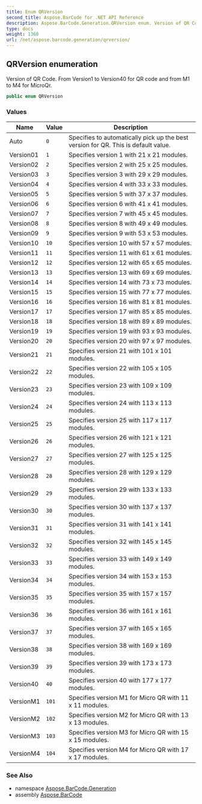 ```yaml
---
title: Enum QRVersion
second_title: Aspose.BarCode for .NET API Reference
description: Aspose.BarCode.Generation.QRVersion enum. Version of QR Code. From Version1 to Version40 for QR code and from M1 to M4 for MicroQr
type: docs
weight: 1360
url: /net/aspose.barcode.generation/qrversion/
---
```

## QRVersion enumeration

Version of QR Code. From Version1 to Version40 for QR code and from M1 to M4 for MicroQr.

```csharp
public enum QRVersion
```

### Values

| Name | Value | Description |
| --- | --- | --- |
| Auto | `0` | Specifies to automatically pick up the best version for QR. This is default value. |
| Version01 | `1` | Specifies version 1 with 21 x 21 modules. |
| Version02 | `2` | Specifies version 2 with 25 x 25 modules. |
| Version03 | `3` | Specifies version 3 with 29 x 29 modules. |
| Version04 | `4` | Specifies version 4 with 33 x 33 modules. |
| Version05 | `5` | Specifies version 5 with 37 x 37 modules. |
| Version06 | `6` | Specifies version 6 with 41 x 41 modules. |
| Version07 | `7` | Specifies version 7 with 45 x 45 modules. |
| Version08 | `8` | Specifies version 8 with 49 x 49 modules. |
| Version09 | `9` | Specifies version 9 with 53 x 53 modules. |
| Version10 | `10` | Specifies version 10 with 57 x 57 modules. |
| Version11 | `11` | Specifies version 11 with 61 x 61 modules. |
| Version12 | `12` | Specifies version 12 with 65 x 65 modules. |
| Version13 | `13` | Specifies version 13 with 69 x 69 modules. |
| Version14 | `14` | Specifies version 14 with 73 x 73 modules. |
| Version15 | `15` | Specifies version 15 with 77 x 77 modules. |
| Version16 | `16` | Specifies version 16 with 81 x 81 modules. |
| Version17 | `17` | Specifies version 17 with 85 x 85 modules. |
| Version18 | `18` | Specifies version 18 with 89 x 89 modules. |
| Version19 | `19` | Specifies version 19 with 93 x 93 modules. |
| Version20 | `20` | Specifies version 20 with 97 x 97 modules. |
| Version21 | `21` | Specifies version 21 with 101 x 101 modules. |
| Version22 | `22` | Specifies version 22 with 105 x 105 modules. |
| Version23 | `23` | Specifies version 23 with 109 x 109 modules. |
| Version24 | `24` | Specifies version 24 with 113 x 113 modules. |
| Version25 | `25` | Specifies version 25 with 117 x 117 modules. |
| Version26 | `26` | Specifies version 26 with 121 x 121 modules. |
| Version27 | `27` | Specifies version 27 with 125 x 125 modules. |
| Version28 | `28` | Specifies version 28 with 129 x 129 modules. |
| Version29 | `29` | Specifies version 29 with 133 x 133 modules. |
| Version30 | `30` | Specifies version 30 with 137 x 137 modules. |
| Version31 | `31` | Specifies version 31 with 141 x 141 modules. |
| Version32 | `32` | Specifies version 32 with 145 x 145 modules. |
| Version33 | `33` | Specifies version 33 with 149 x 149 modules. |
| Version34 | `34` | Specifies version 34 with 153 x 153 modules. |
| Version35 | `35` | Specifies version 35 with 157 x 157 modules. |
| Version36 | `36` | Specifies version 36 with 161 x 161 modules. |
| Version37 | `37` | Specifies version 37 with 165 x 165 modules. |
| Version38 | `38` | Specifies version 38 with 169 x 169 modules. |
| Version39 | `39` | Specifies version 39 with 173 x 173 modules. |
| Version40 | `40` | Specifies version 40 with 177 x 177 modules. |
| VersionM1 | `101` | Specifies version M1 for Micro QR with 11 x 11 modules. |
| VersionM2 | `102` | Specifies version M2 for Micro QR with 13 x 13 modules. |
| VersionM3 | `103` | Specifies version M3 for Micro QR with 15 x 15 modules. |
| VersionM4 | `104` | Specifies version M4 for Micro QR with 17 x 17 modules. |

### See Also

* namespace [Aspose.BarCode.Generation](../../aspose.barcode.generation/)
* assembly [Aspose.BarCode](../../)



